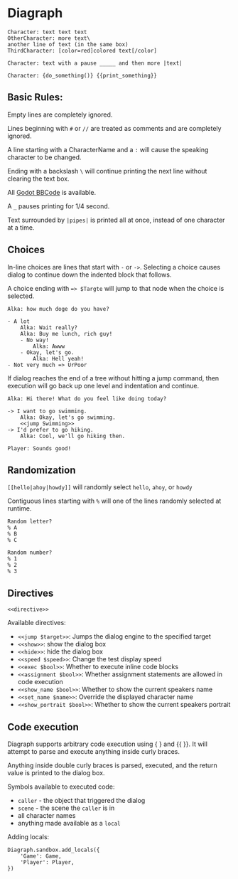 # Diagraph

```
Character: text text text
OtherCharacter: more text\
another line of text (in the same box)
ThirdCharacter: [color=red]colored text[/color]

Character: text with a pause _____ and then more |text|

Character: {do_something()} {{print_something}}
```

## Basic Rules:

Empty lines are completely ignored.

Lines beginning with `#` or `//` are treated as comments and are completely ignored.

A line starting with a CharacterName and a `:` will cause the speaking character to be changed.

Ending with a backslash `\` will continue printing the next line without clearing the text box.

All [Godot BBCode](https://docs.godotengine.org/en/stable/tutorials/ui/bbcode_in_richtextlabel.html) is available.

A `_` pauses printing for 1/4 second.

Text surrounded by `|pipes|` is printed all at once, instead of one character at a time.

## Choices

In-line choices are lines that start with `-` or `->`. Selecting a choice causes dialog to continue down the indented block that follows. 

A choice ending with `=> $Targte` will jump to that node when the choice is selected.
```
Alka: how much doge do you have?

- A lot
	Alka: Wait really?
	Alka: Buy me lunch, rich guy!
	- No way!
		Alka: Awww
	- Okay, let's go.
		Alka: Hell yeah!
- Not very much => UrPoor
```
If dialog reaches the end of a tree without hitting a jump command, then execution will go back up one level and indentation and continue.
```
Alka: Hi there! What do you feel like doing today?

-> I want to go swimming.
    Alka: Okay, let's go swimming.
	<<jump Swimming>>
-> I'd prefer to go hiking.
    Alka: Cool, we'll go hiking then.
    
Player: Sounds good!
```

## Randomization

`[[hello|ahoy|howdy]]` will randomly select `hello`, `ahoy`, or `howdy`

Contiguous lines starting with `%` will one of the lines randomly selected at runtime.
```
Random letter?
% A
% B
% C

Random number?
% 1
% 2
% 3
```

## Directives

`<<directive>>`

Available directives:

- `<<jump $target>>`: Jumps the dialog engine to the specified target
- `<<show>>`: show the dialog box
- `<<hide>>`: hide the dialog box
- `<<speed $speed>>`: Change the test display speed
- `<<exec $bool>>`: Whether to execute inline code blocks
- `<<assignment $bool>>`: Whether assignment statements are allowed in code execution
- `<<show_name $bool>>`: Whether to show the current speakers name
- `<<set_name $name>>`: Override the displayed character name
- `<<show_portrait $bool>>`: Whether to show the current speakers portrait


## Code execution
Diagraph supports arbitrary code execution using { } and {{ }}. It will attempt to parse and execute anything inside curly braces.

Anything inside double curly braces is parsed, executed, and the return value is printed to the dialog box.

Symbols available to executed code:

- `caller` - the object that triggered the dialog
- `scene` - the scene the `caller` is in
- all character names
- anything made available as a `local`


Adding locals:

```gdscript
Diagraph.sandbox.add_locals({
	'Game': Game,
	'Player': Player,
})
```